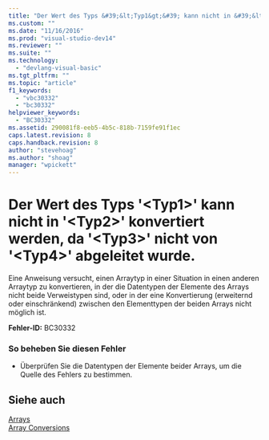 ```yaml
---
title: "Der Wert des Typs &#39;&lt;Typ1&gt;&#39; kann nicht in &#39;&lt;Typ2&gt;&#39; konvertiert werden, da &#39;&lt;Typ3&gt;&#39; nicht von &#39;&lt;Typ4&gt;&#39; abgeleitet wurde. | Microsoft Docs"
ms.custom: ""
ms.date: "11/16/2016"
ms.prod: "visual-studio-dev14"
ms.reviewer: ""
ms.suite: ""
ms.technology: 
  - "devlang-visual-basic"
ms.tgt_pltfrm: ""
ms.topic: "article"
f1_keywords: 
  - "vbc30332"
  - "bc30332"
helpviewer_keywords: 
  - "BC30332"
ms.assetid: 290081f8-eeb5-4b5c-818b-7159fe91f1ec
caps.latest.revision: 8
caps.handback.revision: 8
author: "stevehoag"
ms.author: "shoag"
manager: "wpickett"
---
```

# Der Wert des Typs &#39;&lt;Typ1&gt;&#39; kann nicht in &#39;&lt;Typ2&gt;&#39; konvertiert werden, da &#39;&lt;Typ3&gt;&#39; nicht von &#39;&lt;Typ4&gt;&#39; abgeleitet wurde.
Eine Anweisung versucht, einen Arraytyp in einer Situation in einen anderen Arraytyp zu konvertieren, in der die Datentypen der Elemente des Arrays nicht beide Verweistypen sind, oder in der eine Konvertierung \(erweiternd oder einschränkend\) zwischen den Elementtypen der beiden Arrays nicht möglich ist.  
  
 **Fehler\-ID:** BC30332  
  
### So beheben Sie diesen Fehler  
  
-   Überprüfen Sie die Datentypen der Elemente beider Arrays, um die Quelle des Fehlers zu bestimmen.  
  
## Siehe auch  
 [Arrays](../../visual-basic/programming-guide/language-features/arrays/index.md)   
 [Array Conversions](../../visual-basic/programming-guide/language-features/data-types/array-conversions.md)